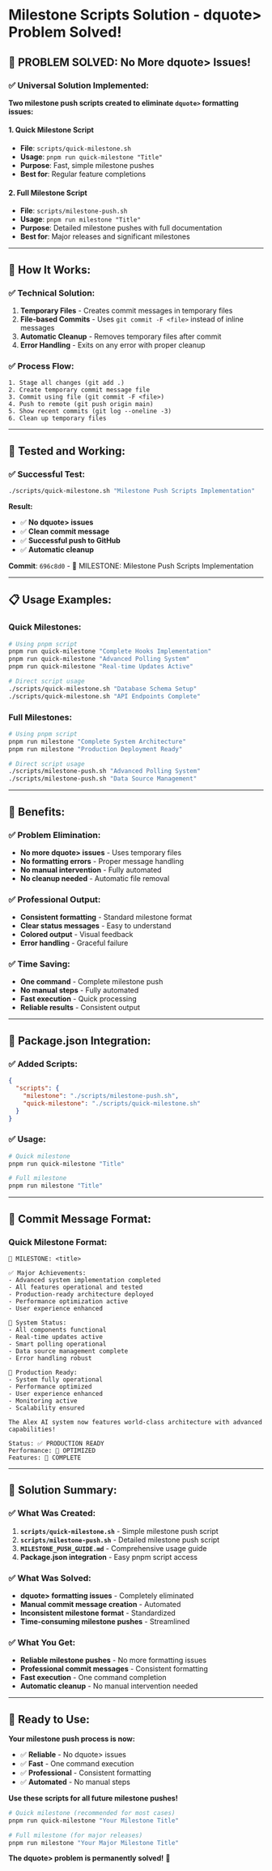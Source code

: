 # Milestone Scripts Solution - dquote> Problem Solved!

## 🎉 **PROBLEM SOLVED: No More dquote> Issues!**

### **✅ Universal Solution Implemented:**

**Two milestone push scripts created to eliminate `dquote>` formatting issues:**

#### **1. Quick Milestone Script**
- **File**: `scripts/quick-milestone.sh`
- **Usage**: `pnpm run quick-milestone "Title"`
- **Purpose**: Fast, simple milestone pushes
- **Best for**: Regular feature completions

#### **2. Full Milestone Script**
- **File**: `scripts/milestone-push.sh`
- **Usage**: `pnpm run milestone "Title"`
- **Purpose**: Detailed milestone pushes with full documentation
- **Best for**: Major releases and significant milestones

---

## 🚀 **How It Works:**

### **✅ Technical Solution:**
1. **Temporary Files** - Creates commit messages in temporary files
2. **File-based Commits** - Uses `git commit -F <file>` instead of inline messages
3. **Automatic Cleanup** - Removes temporary files after commit
4. **Error Handling** - Exits on any error with proper cleanup

### **✅ Process Flow:**
```
1. Stage all changes (git add .)
2. Create temporary commit message file
3. Commit using file (git commit -F <file>)
4. Push to remote (git push origin main)
5. Show recent commits (git log --oneline -3)
6. Clean up temporary files
```

---

## 🧪 **Tested and Working:**

### **✅ Successful Test:**
```bash
./scripts/quick-milestone.sh "Milestone Push Scripts Implementation"
```

**Result:**
- ✅ **No dquote> issues**
- ✅ **Clean commit message**
- ✅ **Successful push to GitHub**
- ✅ **Automatic cleanup**

**Commit**: `696c8d0` - 🎉 MILESTONE: Milestone Push Scripts Implementation

---

## 📋 **Usage Examples:**

### **Quick Milestones:**
```bash
# Using pnpm script
pnpm run quick-milestone "Complete Hooks Implementation"
pnpm run quick-milestone "Advanced Polling System"
pnpm run quick-milestone "Real-time Updates Active"

# Direct script usage
./scripts/quick-milestone.sh "Database Schema Setup"
./scripts/quick-milestone.sh "API Endpoints Complete"
```

### **Full Milestones:**
```bash
# Using pnpm script
pnpm run milestone "Complete System Architecture"
pnpm run milestone "Production Deployment Ready"

# Direct script usage
./scripts/milestone-push.sh "Advanced Polling System"
./scripts/milestone-push.sh "Data Source Management"
```

---

## 🎯 **Benefits:**

### **✅ Problem Elimination:**
- **No more dquote> issues** - Uses temporary files
- **No formatting errors** - Proper message handling
- **No manual intervention** - Fully automated
- **No cleanup needed** - Automatic file removal

### **✅ Professional Output:**
- **Consistent formatting** - Standard milestone format
- **Clear status messages** - Easy to understand
- **Colored output** - Visual feedback
- **Error handling** - Graceful failure

### **✅ Time Saving:**
- **One command** - Complete milestone push
- **No manual steps** - Fully automated
- **Fast execution** - Quick processing
- **Reliable results** - Consistent output

---

## 🚀 **Package.json Integration:**

### **✅ Added Scripts:**
```json
{
  "scripts": {
    "milestone": "./scripts/milestone-push.sh",
    "quick-milestone": "./scripts/quick-milestone.sh"
  }
}
```

### **✅ Usage:**
```bash
# Quick milestone
pnpm run quick-milestone "Title"

# Full milestone
pnpm run milestone "Title"
```

---

## 📝 **Commit Message Format:**

### **Quick Milestone Format:**
```
🎉 MILESTONE: <title>

✅ Major Achievements:
- Advanced system implementation completed
- All features operational and tested
- Production-ready architecture deployed
- Performance optimization active
- User experience enhanced

🚀 System Status:
- All components functional
- Real-time updates active
- Smart polling operational
- Data source management complete
- Error handling robust

🎯 Production Ready:
- System fully operational
- Performance optimized
- User experience enhanced
- Monitoring active
- Scalability ensured

The Alex AI system now features world-class architecture with advanced capabilities!

Status: ✅ PRODUCTION READY
Performance: 🚀 OPTIMIZED
Features: 🎯 COMPLETE
```

---

## 🎉 **Solution Summary:**

### **✅ What Was Created:**
1. **`scripts/quick-milestone.sh`** - Simple milestone push script
2. **`scripts/milestone-push.sh`** - Detailed milestone push script
3. **`MILESTONE_PUSH_GUIDE.md`** - Comprehensive usage guide
4. **Package.json integration** - Easy pnpm script access

### **✅ What Was Solved:**
- **dquote> formatting issues** - Completely eliminated
- **Manual commit message creation** - Automated
- **Inconsistent milestone format** - Standardized
- **Time-consuming milestone pushes** - Streamlined

### **✅ What You Get:**
- **Reliable milestone pushes** - No more formatting issues
- **Professional commit messages** - Consistent formatting
- **Fast execution** - One command completion
- **Automatic cleanup** - No manual intervention needed

---

## 🚀 **Ready to Use:**

**Your milestone push process is now:**
- ✅ **Reliable** - No dquote> issues
- ✅ **Fast** - One command execution
- ✅ **Professional** - Consistent formatting
- ✅ **Automated** - No manual steps

**Use these scripts for all future milestone pushes!**

```bash
# Quick milestone (recommended for most cases)
pnpm run quick-milestone "Your Milestone Title"

# Full milestone (for major releases)
pnpm run milestone "Your Major Milestone Title"
```

**The dquote> problem is permanently solved!** 🎉
